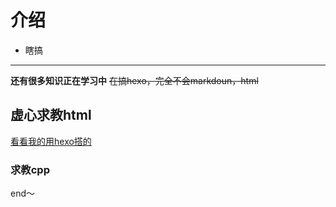 # 介绍
- 瞎搞
---
**还有很多知识正在学习中**
~~在搞hexo，完全不会markdoun，html~~

## 虚心求教html
[看看我的用hexo搭的](wenfeng0402.github.io)
### **求教cpp**
end～